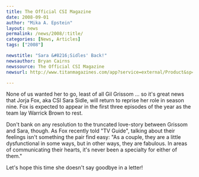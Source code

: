 ```yaml
---
title: The Official CSI Magazine
date: 2008-09-01
author: "Mika A. Epstein"
layout: news
permalink: /news/2008/:title/
categories: [News, Articles]
tags: ["2008"]

newstitle: "Sara &#8216;Sidles' Back!"
newsauthor: Bryan Cairns
newssource: The Official CSI Magazine
newsurl: http://www.titanmagazines.com/app?service=external/Product&sp=l1075

---
```


None of us wanted her to go, least of all Gil Grissom ... so it's great news that Jorja Fox, aka CSI Sara Sidle, will return to reprise her role in season nine. Fox is expected to appear in the first three episodes of the year as the team lay Warrick Brown to rest.

Don't bank on any resolution to the truncated love-story between Grissom and Sara, though. As Fox recently told "TV Guide", talking about their feelings isn't something the pair find easy: "As a couple, they are a little dysfunctional in some ways, but in other ways, they are fabulous. In areas of communicating their hearts, it's never been a specialty for either of them."

Let's hope this time she doesn't say goodbye in a letter!

